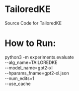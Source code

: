 # TailoredKE
Source Code for TailoredKE


# How to Run:
python3 -m experiments.evaluate \
    --alg_name=TAILOREDKE \
    --model_name=gpt2-xl \
    --hparams_fname=gpt2-xl.json \
    --num_edits=1 \
    --use_cache
